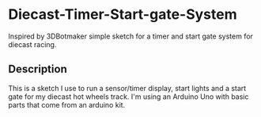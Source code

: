 # Diecast-Timer-Start-gate-System
Inspired by 3DBotmaker simple sketch for a timer and start gate system for diecast racing.

## Description
This is a sketch I use to run a sensor/timer display, start lights and a start gate for my diecast hot wheels track. I'm using an Arduino Uno with basic parts that come from an arduino kit. 
